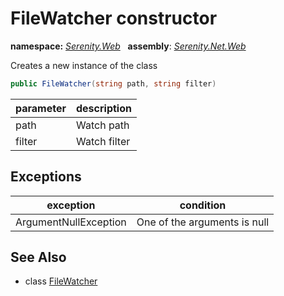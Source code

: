 # FileWatcher constructor
**namespace:** *[Serenity.Web](../../README.md#serenity.web-namespace)*   **assembly**: *[Serenity.Net.Web](../../README.md)*

Creates a new instance of the class

```csharp
public FileWatcher(string path, string filter)
```

| parameter | description |
| --- | --- |
| path | Watch path |
| filter | Watch filter |

## Exceptions

| exception | condition |
| --- | --- |
| ArgumentNullException | One of the arguments is null |

## See Also

* class [FileWatcher](../FileWatcher.md)
